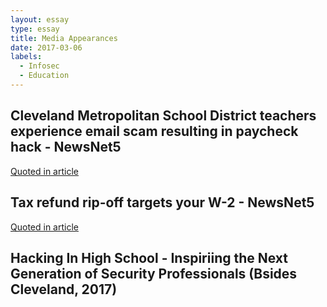 ```yaml
---
layout: essay
type: essay
title: Media Appearances
date: 2017-03-06
labels:
  - Infosec
  - Education
---
```


## Cleveland Metropolitan School District teachers experience email scam resulting in paycheck hack - NewsNet5

<div class="ui embed" data-source="youtube" data-id="uo7ph3f5JmI" >
</div>

[Quoted in article](http://archive.is/uURjc)

## Tax refund rip-off targets your W-2 - NewsNet5


<div class="ui embed" data-source="youtube" data-id="8mPUM2IxZi8" >
</div>

[Quoted in article](http://archive.is/vl4bb)


## Hacking In High School - Inspiriing the Next Generation of Security Professionals (Bsides Cleveland, 2017)
<div class="ui embed" data-source="youtube" data-id="TcLIRACxkW8" >
</div>



